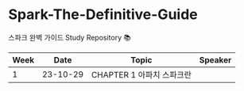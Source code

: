 # Spark-The-Definitive-Guide
스파크 완벽 가이드 Study Repository  📚

| Week | Date | Topic | Speaker |
|------|------|-------|---------|
| 1  | 23-10-29| CHAPTER 1 아파치 스파크란 | 
